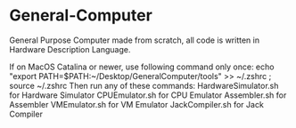 # General-Computer
General Purpose Computer made from scratch, all code is written in Hardware Description Language.

If on MacOS Catalina or newer, use following command only once:
echo "export PATH=$PATH:~/Desktop/GeneralComputer/tools" >> ~/.zshrc ; source ~/.zshrc
Then run any of these commands:
HardwareSimulator.sh for Hardware Simulator
CPUEmulator.sh for CPU Emulator
Assembler.sh for Assembler
VMEmulator.sh for VM Emulator
JackCompiler.sh for Jack Compiler